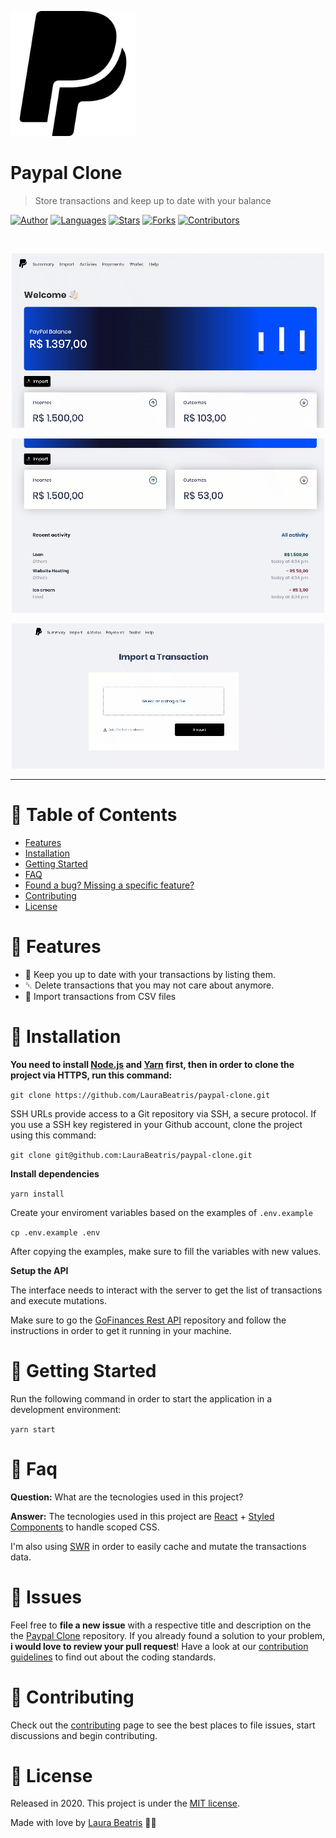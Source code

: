<p align="left">
   <img src=".github/logo.svg" width="200"/>
</p>

# Paypal Clone

> Store transactions and keep up to date with your balance

[![Author](https://img.shields.io/badge/author-LauraBeatris-363f5f?style=flat-square)](https://github.com/LauraBeatris)
[![Languages](https://img.shields.io/github/languages/count/LauraBeatris/paypal-clone?color=%23363f5f&style=flat-square)](#)
[![Stars](https://img.shields.io/github/stars/LauraBeatris/paypal-clone?color=363f5f&style=flat-square)](https://github.com/LauraBeatris/paypal-clone/stargazers)
[![Forks](https://img.shields.io/github/forks/LauraBeatris/paypal-clone?color=%23363f5f&style=flat-square)](https://github.com/LauraBeatris/paypal-clone/network/members)
[![Contributors](https://img.shields.io/github/contributors/LauraBeatris/paypal-clone?color=363f5f&style=flat-square)](https://github.com/LauraBeatris/paypal-clone/graphs/contributors)

<br />
<p align="center"><img src=".github/home.gif?raw=true"/></p>
<p align="center"><img src=".github/delete-transaction.gif?raw=true"/></p>
<p align="center"><img src=".github/import-transaction.gif?raw=true"/></p>

---

# :pushpin: Table of Contents

* [Features](#rocket-features)
* [Installation](#construction_worker-installation)
* [Getting Started](#runner-getting-started)
* [FAQ](#postbox-faq)
* [Found a bug? Missing a specific feature?](#bug-issues)
* [Contributing](#tada-contributing)
* [License](#closed_book-license)

# :rocket: Features

* 🌴 Keep you up to date with your transactions by listing them.
*  ␡ Delete transactions that you may not care about anymore.
*  📂 Import transactions from CSV files

# :construction_worker: Installation

**You need to install [Node.js](https://nodejs.org/en/download/) and [Yarn](https://yarnpkg.com/) first, then in order to clone the project via HTTPS, run this command:**

```git clone https://github.com/LauraBeatris/paypal-clone.git```

SSH URLs provide access to a Git repository via SSH, a secure protocol. If you use a SSH key registered in your Github account, clone the project using this command:

```git clone git@github.com:LauraBeatris/paypal-clone.git```

**Install dependencies**

```yarn install```

Create your enviroment variables based on the examples of ```.env.example```

```cp .env.example .env```

After copying the examples, make sure to fill the variables with new values.

**Setup the API**

The interface needs to interact with the server to get the list of transactions and execute mutations.

Make sure to go the [GoFinances Rest API](https://github.com/LauraBeatris/gofinances-api) repository and follow the instructions in order to get it running in your machine.

# :runner: Getting Started

Run the following command in order to start the application in a development environment:

```yarn start```


# :postbox: Faq

**Question:** What are the tecnologies used in this project?

**Answer:** The tecnologies used in this project are [React](https://nodejs.org/en/) + [Styled Components](http://expressjs.com/en/) to handle scoped CSS.

I'm also using [SWR](https://swr.now.sh/) in order to easily cache and mutate the transactions data.

# :bug: Issues

Feel free to **file a new issue** with a respective title and description on the the [Paypal Clone](https://github.com/LauraBeatris/paypal-clone/issues) repository. If you already found a solution to your problem, **i would love to review your pull request**! Have a look at our [contribution guidelines](https://github.com/LauraBeatris/paypal-clone/blob/master/CONTRIBUTING.md) to find out about the coding standards.

# :tada: Contributing

Check out the [contributing](https://github.com/LauraBeatris/paypal-clone/blob/master/CONTRIBUTING.md) page to see the best places to file issues, start discussions and begin contributing.

# :closed_book: License

Released in 2020.
This project is under the [MIT license](https://github.com/LauraBeatris/paypal-clone/master/LICENSE).

Made with love by [Laura Beatris](https://github.com/LauraBeatris) 💜🚀
